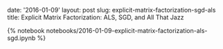 date: '2016-01-09'
layout: post
slug: explicit-matrix-factorization-sgd-als
title: Explicit Matrix Factorization: ALS, SGD, and All That Jazz

{% notebook notebooks/2016-01-09-explicit-matrix-factorization-als-sgd.ipynb %}

